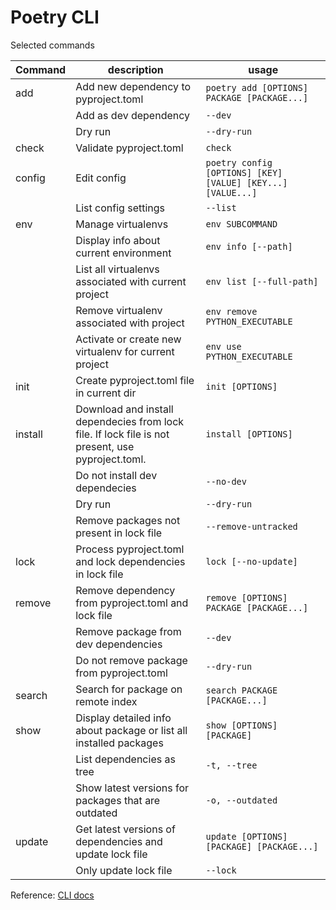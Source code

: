 # Poetry CLI

Selected commands

| Command | description | usage |
| ------- | ----------- | ----- |
|add|Add new dependency to pyproject.toml|`poetry add [OPTIONS] PACKAGE [PACKAGE...]`|
||Add as dev dependency|`--dev`|
||Dry run|`--dry-run`|
|check|Validate pyproject.toml|`check`|
|config|Edit config|`poetry config [OPTIONS] [KEY] [VALUE] [KEY...] [VALUE...]`|
||List config settings|`--list`|
|env|Manage virtualenvs|`env SUBCOMMAND`|
||Display info about current environment|`env info [--path]`|
||List all virtualenvs associated with current project|`env list [--full-path]`|
||Remove virtualenv associated with project|`env remove PYTHON_EXECUTABLE`|
||Activate or create new virtualenv for current project|`env use PYTHON_EXECUTABLE`|
|init|Create pyproject.toml file in current dir|`init [OPTIONS]`|
|install|Download and install dependecies from lock file. If lock file is not present, use pyproject.toml.|`install [OPTIONS]`|
||Do not install dev dependecies|`--no-dev`|
||Dry run|`--dry-run`|
||Remove packages not present in lock file|`--remove-untracked`|
|lock|Process pyproject.toml and lock dependencies in lock file|`lock [--no-update]`|
|remove|Remove dependency from pyproject.toml and lock file|`remove [OPTIONS] PACKAGE [PACKAGE...]`|
||Remove package from dev dependencies|`--dev`|
||Do not remove package from pyproject.toml|`--dry-run`|
|search|Search for package on remote index|`search PACKAGE [PACKAGE...]`|
|show|Display detailed info about package or list all installed packages|`show [OPTIONS] [PACKAGE]`|
||List dependencies as tree|`-t, --tree`|
||Show latest versions for packages that are outdated|`-o, --outdated`|
|update|Get latest versions of dependencies and update lock file|`update [OPTIONS] [PACKAGE] [PACKAGE...]`|
||Only update lock file|`--lock`|

Reference: [CLI docs](https://python-poetry.org/docs/cli/)